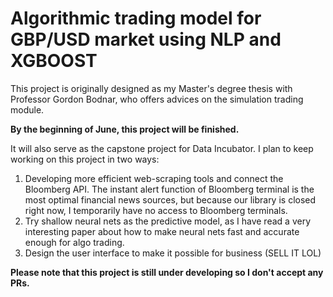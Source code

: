 # Algorithmic trading model for GBP/USD market using NLP and XGBOOST

This project is originally designed as my Master's degree thesis with Professor Gordon Bodnar, who offers advices on the simulation trading module. 

**By the beginning of June, this project will be finished.**

It will also serve as the capstone project for Data Incubator. I plan to keep working on this project in two ways:

1. Developing more efficient web-scraping tools and connect the Bloomberg API. The instant alert function of Bloomberg terminal is the most optimal financial news sources, but because our library is closed right now, I temporarily have no access to Bloomberg terminals.
2. Try shallow neural nets as the predictive model, as I have read a very interesting paper about how to make neural nets fast and accurate  enough for algo trading.
3. Design the user interface to make it possible for business (SELL IT LOL)

**Please note that this project is still under developing so I don't accept any PRs.**
